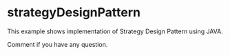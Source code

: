 # strategyDesignPattern

This example shows implementation of Strategy Design Pattern using JAVA. 

Comment if you have any question. 
